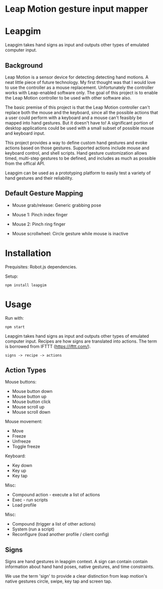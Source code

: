 # Leap Motion gesture input mapper

Leapgim
=======

Leapgim takes hand signs as input and outputs other types of emulated computer input.


Background
----------

Leap Motion is a sensor device for detecting detecting hand motions. A neat little piece of future technology. My first thought was that I would love to use the controller as a mouse replacement. Unfortunately the controller works with Leap-enabled software only. The goal of this project is to enable the Leap Motion controller to be used with other software also.

The basic premise of this project is that the Leap Motion controller can't replace both the mouse and the keyboard, since all the possible actions that a user could perform with a keyboard and a mouse can't feasibly be mapped into hand gestures. But it doesn't have to! A significant portion of desktop applications could be used with a small subset of possible mouse and keyboard input.

This project provides a way to define custom hand gestures and evoke actions based on those gestures. Supported actions include mouse and keyboard control, and shell scripts. Hand gesture customization allows timed, multi-step gestures to be defined, and includes as much as possible from the offical API.

Leapgim can be used as a prototyping platform to easily test a variety of hand gestures and their reliability.


Default Gesture Mapping
-----------------------

- Mouse grab/release: Generic grabbing pose

- Mouse 1: Pinch index finger

- Mouse 2: Pinch ring finger

- Mouse scrollwheel: Circle gesture while mouse is inactive


Installation
============


Prequisites: Robot.js dependencies.


Setup:

```
npm install leapgim
```


Usage
=====

Run with:

```
npm start
```

Leapgim takes hand signs as input and outputs other types of emulated computer input. Recipes are how signs are translated into actions. The term is borrowed from IFTTT (https://ifttt.com/).

```
signs -> recipe -> actions
```


Action Types
------------

Mouse buttons:
- Mouse button down
- Mouse button up
- Mouse button click
- Mouse scroll up
- Mouse scroll down

Mouse movement:
- Move
- Freeze
- Unfreeze
- Toggle freeze

Keyboard:
- Key down
- Key up
- Key tap

Misc:
- Compound action - execute a list of actions
- Exec - run scripts
- Load profile

Misc:
- Compound (trigger a list of other actions)
- System (run a script)
- Reconfigure (load another profile / client config)


Signs
-----

Signs are hand gestures in leapgim context. A sign can contain contain information about hand hand poses, native gestures, and time constraints.

We use the term 'sign' to provide a clear distinction from leap motion's native gestures circle, swipe, key tap and screen tap.
